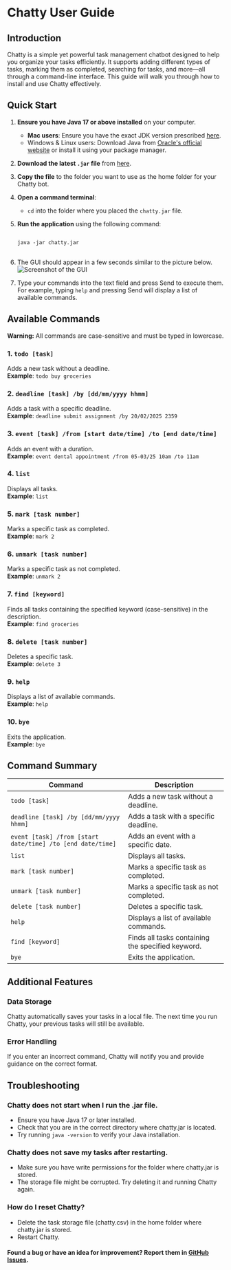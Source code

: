 # Chatty User Guide

## Introduction

Chatty is a simple yet powerful task management chatbot designed to help you organize your tasks efficiently.
It supports adding different types of tasks, marking them as completed, searching for tasks, and more—all
through a command-line interface. This guide will walk you through how to install and use Chatty effectively.

## Quick Start

1. **Ensure you have Java 17 or above installed** on your computer.
   - **Mac users**: Ensure you have the exact JDK version prescribed [here](https://se-education.org/guides/tutorials/javaInstallationMac.html).
   - Windows & Linux users: Download Java from
     [Oracle's official website](https://www.oracle.com/java/technologies/javase/jdk17-archive-downloads.html)
     or install it using your package manager.

2. **Download the latest `.jar` file** from [here](https://github.com/Siyan-G/ip/releases).

3. **Copy the file** to the folder you want to use as the home folder for your Chatty bot.

4. **Open a command terminal**:
   - `cd` into the folder where you placed the `chatty.jar` file.

5. **Run the application** using the following command:
   <pre>
   <code>
   java -jar chatty.jar
   </code>
   </pre>

6. The GUI should appear in a few seconds similar to the picture below.
   ![Screenshot of the GUI](https://Siyan-G.github.io/ip/Ui.png)

7. Type your commands into the text field and press Send to execute them.
   For example, typing `help` and pressing Send will display a list of available commands.

## Available Commands

**Warning:** All commands are case-sensitive and must be typed in lowercase.

### 1. `todo [task]`
Adds a new task without a deadline.  
**Example**: `todo buy groceries`

### 2. `deadline [task] /by [dd/mm/yyyy hhmm]`
Adds a task with a specific deadline.  
**Example**: `deadline submit assignment /by 20/02/2025 2359`

### 3. `event [task] /from [start date/time] /to [end date/time]`
Adds an event with a duration.  
**Example**: `event dental appointment /from 05-03/25 10am /to 11am`

### 4. `list`
Displays all tasks.  
**Example**: `list`

### 5. `mark [task number]`
Marks a specific task as completed.  
**Example**: `mark 2`

### 6. `unmark [task number]`
Marks a specific task as not completed.  
**Example**: `unmark 2`

### 7. `find [keyword]`
Finds all tasks containing the specified keyword (case-sensitive) in the description.  
**Example**: `find groceries`

### 8. `delete [task number]`
Deletes a specific task.  
**Example**: `delete 3`

### 9. `help`
Displays a list of available commands.  
**Example**: `help`

### 10. `bye`
Exits the application.  
**Example**: `bye`

## Command Summary

| Command                                                    | Description                                           |
|------------------------------------------------------------|-------------------------------------------------------|
| `todo [task]`                                              | Adds a new task without a deadline.                   |
| `deadline [task] /by [dd/mm/yyyy hhmm]`                    | Adds a task with a specific deadline.                 |
| `event [task] /from [start date/time] /to [end date/time]` | Adds an event with a specific date.                   |
| `list`                                                     | Displays all tasks.                                  |
| `mark [task number]`                                       | Marks a specific task as completed.                  |
| `unmark [task number]`                                     | Marks a specific task as not completed.              |
| `delete [task number]`                                     | Deletes a specific task.                             |
| `help`                                                     | Displays a list of available commands.               |
| `find [keyword]`                                           | Finds all tasks containing the specified keyword.    |
| `bye`                                                      | Exits the application.                               |

## Additional Features
### Data Storage
Chatty automatically saves your tasks in a local file. The next time you run Chatty,
your previous tasks will still be available.

### Error Handling
If you enter an incorrect command, Chatty will notify you and provide guidance on the correct format.

## Troubleshooting
### Chatty does not start when I run the .jar file.
- Ensure you have Java 17 or later installed.
- Check that you are in the correct directory where chatty.jar is located.
- Try running `java -version` to verify your Java installation.

### Chatty does not save my tasks after restarting.

- Make sure you have write permissions for the folder where chatty.jar is stored.
- The storage file might be corrupted. Try deleting it and running Chatty again.

### How do I reset Chatty?

- Delete the task storage file (chatty.csv) in the home folder where chatty.jar is stored.
- Restart Chatty.

#### Found a bug or have an idea for improvement? Report them in [GitHub Issues](https://github.com/Siyan-G/ip/issues).